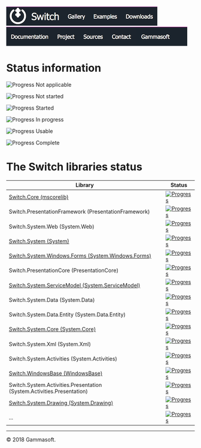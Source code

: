 [![Switch](../docs/Pictures/Menu/Switch.png)](Home.md)[![Switch](../docs/Pictures/Menu/Gallery.png)](Gallery.md)[![Switch](../docs/Pictures/Menu/Examples.png)](Examples.md)[![Switch](../docs/Pictures/Menu/Downloads.png)](Downloads.md)[![Switch](../docs/Pictures/Menu/Documentation.png)](Documentation.md)[![Switch](../docs/Pictures/Menu/Project.png)](https://sourceforge.net/projects/switchpro)[![Switch](../docs/Pictures/Menu/Sources.png)](https://github.com/gammasoft71/switch)[![Switch](../docs/Pictures/Menu/Contact.png)](Contact.md)[![Switch](../docs/Pictures/Menu/Gammasoft.png)](https://gammasoft71.wixsite.com/gammasoft)

# Status information

![Progress](Pictures/ProgressIna.png) Not applicable

![Progress](Pictures/Progress0.png) Not started

![Progress](Pictures/Progress25.png) Started

![Progress](Pictures/Progress50.png) In progress

![Progress](Pictures/Progress75.png) Usable

![Progress](Pictures/Progress100.png) Complete

# The Switch libraries status

| Library                                                                                      | Status                                                                    |
|----------------------------------------------------------------------------------------------|---------------------------------------------------------------------------|
| [Switch.Core (mscorelib)](SwitchCoreStatus.md)                                               | [![Progress](Pictures/Progress75.png)](SwitchCoreStatus.md)               |
| Switch.PresentationFramework (PresentationFramework)                                         | [![Progress](Pictures/Progress0.png)](.)                                   |
| Switch.System.Web (System.Web)                                                               | [![Progress](Pictures/Progress0.png)](.)                                   |
| [Switch.System (System)](SwitchSystemStatus.md)                                              | [![Progress](Pictures/Progress75.png)](SwitchSystemStatus.md)             |
| [Switch.System.Windows.Forms (System.Windows.Forms)](SwitchSystemWindowsFormsStatus.md)      | [![Progress](Pictures/Progress50.png)](SwitchSystemWindowsFormsStatus.md) |
| Switch.PresentationCore (PresentationCore)                                                   | [![Progress](Pictures/Progress0.png)](.)                                   |
| [Switch.System.ServiceModel (System.ServiceModel)](SwitchSystemServiceModelStatus.md)        | [![Progress](Pictures/Progress25.png)](SwitchSystemServiceModelStatus.md) |
| Switch.System.Data (System.Data)                                                             | [![Progress](Pictures/Progress0.png)]()                                   |
| Switch.System.Data.Entity (System.Data.Entity)                                               | [![Progress](Pictures/Progress0.png)]()                                   |
| [Switch.System.Core (System.Core)](SwitchSystemCoreStatus.md)                                | [![Progress](Pictures/Progress50.png)](SwitchSystemCoreStatus.md)         |
| Switch.System.Xml (System.Xml)                                                               | [![Progress](Pictures/Progress0.png)]()                                   |
| Switch.System.Activities (System.Activities)                                                 | [![Progress](Pictures/Progress0.png)]()                                   |
| [Switch.WindowsBase (WindowsBase)](SwitchWindowsBaseStatus.md)                               | [![Progress](Pictures/Progress0.png)](SwitchWindowsBaseStatus.md)         |
| Switch.System.Activities.Presentation (System.Activities.Presentation)                       | [![Progress](Pictures/Progress0.png)]()                                   |
| [Switch.System.Drawing (System.Drawing)](SwitchSystemDrawingStatus.md)                       | [![Progress](Pictures/Progress50.png)](SwitchSystemDrawingStatus.md)      |
| ...                                                                                          | [![Progress](Pictures/Progress0.png)]()                                   |

______________________________________________________________________________________________

© 2018 Gammasoft.
